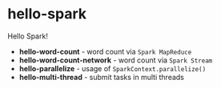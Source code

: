 # hello-spark
Hello Spark!
- **hello-word-count** - word count via `Spark MapReduce`
- **hello-word-count-network** - word count via `Spark Stream`
- **hello-parallelize** - usage of `SparkContext.parallelize()`
- **hello-multi-thread** - submit tasks in multi threads
